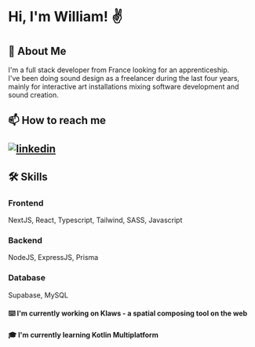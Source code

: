 
# Hi, I'm William! ✌️


## 🚀 About Me
I'm a full stack developer from France looking for an apprenticeship. <br>
I've been doing sound design as a freelancer during the last four years, mainly for interactive art installations mixing software development and sound creation.


## 📫 How to reach me <br><br> [![linkedin](https://img.shields.io/badge/linkedin-0A66C2?style=for-the-badge&logo=linkedin&logoColor=white)](https://www.linkedin.com/in/william-petitpierre/)


## 🛠 Skills
### Frontend
NextJS, React, Typescript, Tailwind, SASS, Javascript

### Backend
NodeJS, ExpressJS, Prisma

### Database
Supabase, MySQL
#### ⌨️ I'm currently working on Klaws - a spatial composing tool on the web
#### 🎓 I'm currently learning Kotlin Multiplatform
